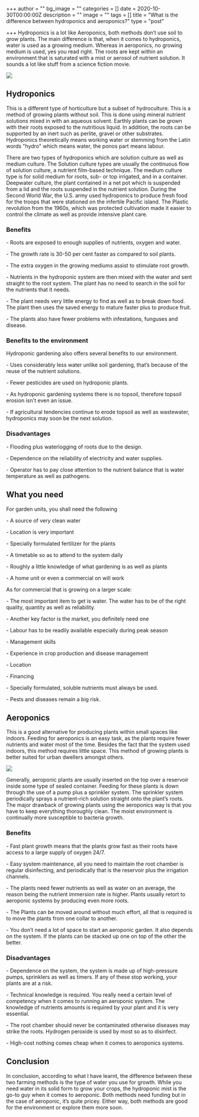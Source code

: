 +++
author = ""
bg_image = ""
categories = []
date = 2020-10-30T00:00:00Z
description = ""
image = ""
tags = []
title = "What is the difference between hydroponics and aeroponics?"
type = "post"

+++
Hydroponics is a lot like Aeroponics, both methods don’t use soil to grow plants. The main difference is that, when it comes to hydroponics, water is used as a growing medium. Whereas in aeroponics, no growing medium is used, yes you read right. The roots are kept within an environment that is saturated with a mist or aerosol of nutrient solution. It sounds a lot like stuff from a science fiction movie.

![](/images/hydroponics-4255403_640.jpg)

## **Hydroponics**

This is a different type of horticulture but a subset of hydroculture. This is a method of growing plants without soil. This is done using mineral nutrient solutions mixed in with an aqueous solvent. Earthly plants can be grown with their roots exposed to the nutritious liquid. In addition, the roots can be supported by an inert such as perlite, gravel or other substrates. Hydroponics theoretically means working water or stemming from the Latin words "hydro" which means water, the ponos part means labour.

There are two types of hydroponics which are solution culture as well as medium culture. The Solution culture types are usually the continuous flow of solution culture, a nutrient film-based technique. The medium culture type is for solid medium for roots, sub- or top irrigated, and in a container. Deepwater culture, the plant contained in a net pot which is suspended from a lid and the roots suspended in the nutrient solution. During the Second World War, the U.S. army used hydroponics to produce fresh food for the troops that were stationed on the infertile Pacific island. The Plastic revolution from the 1960s, which was protected cultivation made it easier to control the climate as well as provide intensive plant care.

### **Benefits**

\- Roots are exposed to enough supplies of nutrients, oxygen and water.

\- The growth rate is 30-50 per cent faster as compared to soil plants.

\- The extra oxygen in the growing mediums assist to stimulate root growth.

\- Nutrients in the hydroponic system are then mixed with the water and sent straight to the root system. The plant has no need to search in the soil for the nutrients that it needs.

\- The plant needs very little energy to find as well as to break down food. The plant then uses the saved energy to mature faster plus to produce fruit.

\- The plants also have fewer problems with infestations, funguses and disease.

### **Benefits to the environment**

Hydroponic gardening also offers several benefits to our environment.

\- Uses considerably less water unlike soil gardening, that’s because of the reuse of the nutrient solutions.

\- Fewer pesticides are used on hydroponic plants.

\- As hydroponic gardening systems there is no topsoil, therefore topsoil erosion isn't even an issue.

\- If agricultural tendencies continue to erode topsoil as well as wastewater, hydroponics may soon be the next solution.

### **Disadvantages**

\- Flooding plus waterlogging of roots due to the design.

\- Dependence on the reliability of electricity and water supplies.

\- Operator has to pay close attention to the nutrient balance that is water temperature as well as pathogens.

## **What you need**

For garden units, you shall need the following

\- A source of very clean water

\- Location is very important

\- Specially formulated fertilizer for the plants

\- A timetable so as to attend to the system daily

\- Roughly a little knowledge of what gardening is as well as plants

\- A home unit or even a commercial on will work

As for commercial that is growing on a larger scale:

\- The most important item to get is water. The water has to be of the right quality, quantity as well as reliability.

\- Another key factor is the market, you definitely need one

\- Labour has to be readily available especially during peak season

\- Management skills

\- Experience in crop production and disease management

\- Location

\- Financing

\- Specially formulated, soluble nutrients must always be used.

\- Pests and diseases remain a big risk.

## **Aeroponics**

This is a good alternative for producing plants within small spaces like indoors. Feeding for aeroponics is an easy task, as the plants require fewer nutrients and water most of the time. Besides the fact that the system used indoors, this method requires little space. This method of growing plants is better suited for urban dwellers amongst others. 

![](/images/aeroponics-vegetables.jpg)

Generally, aeroponic plants are usually inserted on the top over a reservoir inside some type of sealed container. Feeding for these plants is down through the use of a pump plus a sprinkler system. The sprinkler system periodically sprays a nutrient-rich solution straight onto the plant’s roots. The major drawback of growing plants using the aeroponics way is that you have to keep everything thoroughly clean. The moist environment is continually more susceptible to bacteria growth.

### **Benefits**

\- Fast plant growth means that the plants grow fast as their roots have access to a large supply of oxygen 24/7.

\- Easy system maintenance, all you need to maintain the root chamber is regular disinfecting, and periodically that is the reservoir plus the irrigation channels.

\- The plants need fewer nutrients as well as water on an average, the reason being the nutrient immersion rate is higher. Plants usually retort to aeroponic systems by producing even more roots.

\- The Plants can be moved around without much effort, all that is required is to move the plants from one collar to another.

\- You don’t need a lot of space to start an aeroponic garden. It also depends on the system. If the plants can be stacked up one on top of the other the better.

### **Disadvantages**

\- Dependence on the system, the system is made up of high-pressure pumps, sprinklers as well as timers. If any of these stop working, your plants are at a risk.

\- Technical knowledge is required. You really need a certain level of competency when it comes to running an aeroponic system. The knowledge of nutrients amounts is required by your plant and it is very essential.

\- The root chamber should never be contaminated otherwise diseases may strike the roots. Hydrogen peroxide is used by most so as to disinfect.

\- High-cost nothing comes cheap when it comes to aeroponics systems.

## **Conclusion**

In conclusion, according to what I have learnt, the difference between these two farming methods is the type of water you use for growth. While you need water in its solid form to grow your crops, the hydroponic mist is the go-to guy when it comes to aeroponic. Both methods need funding but in the case of aeroponic, it’s quite pricey. Either way, both methods are good for the environment or explore them more soon.